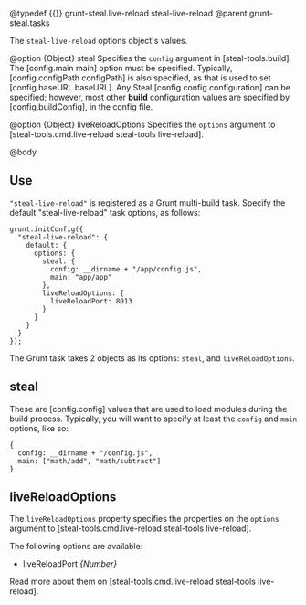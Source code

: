 @typedef {{}} grunt-steal.live-reload steal-live-reload
@parent grunt-steal.tasks

The `steal-live-reload` options object's values.

@option {Object} steal Specifies the `config` argument in
[steal-tools.build]. The [config.main main] option must be specified. Typically,
[config.configPath configPath] is also specified, as that is used to set
[config.baseURL baseURL].  Any Steal [config.config configuration] can be specified; however,
most other __build__ configuration values are specified
by [config.buildConfig], in the config file.

@option {Object} liveReloadOptions Specifies the `options` argument
to [steal-tools.cmd.live-reload steal-tools live-reload].

@body

## Use

`"steal-live-reload"` is registered as a Grunt multi-build task. Specify the
default "steal-live-reload" task options, as follows:

    grunt.initConfig({
      "steal-live-reload": {
        default: {
          options: {
            steal: {
              config: __dirname + "/app/config.js",
              main: "app/app"
            },
            liveReloadOptions: {
              liveReloadPort: 8013
            }
          }
        }
      }
    });

The Grunt task takes 2 objects as its
options: `steal`, and `liveReloadOptions`.

## steal

These are [config.config] values that are used to
load modules during the build process. Typically, you will want
to specify at least the `config` and `main` options, like so:

    {
	  config: __dirname + "/config.js",
      main: ["math/add", "math/subtract"]
    }

## liveReloadOptions

The `liveReloadOptions` property specifies the properties on the `options`
argument to [steal-tools.cmd.live-reload steal-tools live-reload].

The following options are available:

 - liveReloadPort <i>{Number}</i>


Read more about them on [steal-tools.cmd.live-reload steal-tools live-reload].

